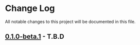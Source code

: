 # Change Log
All notable changes to this project will be documented in this file.

## [0.1.0-beta.1]() - T.B.D
